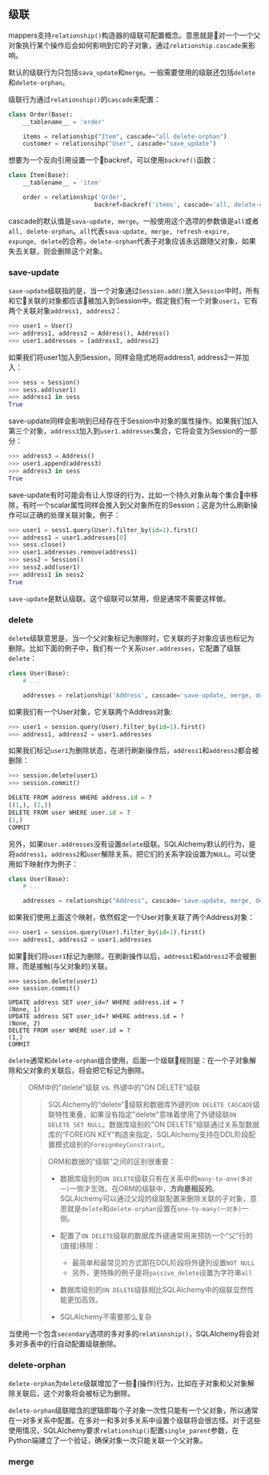 ## 级联

mappers支持`relationship()`构造器的级联可配置概念。意思就是对一个一个父对象执行某个操作后会如何影响到它的子对象，通过`relationship.cascade`来影响。

默认的级联行为只包括`sava_update`和`merge`。一般需要使用的级联还包括`delete`和`delete-orphan`。

级联行为通过`relationship()`的`cascade`来配置：

```python
class Order(Base):
    __tablename__ = 'order'

    items = relationship("Item", cascade="all delete-orphan")
    customer = relationsihp("User", cascade="save_update")
```

想要为一个反向引用设置一个backref，可以使用`backref()`函数：

```python
class Item(Base):
    __tablename__ = 'item'

    order = relationship('Order', 
                        backref=backref('items', cascade='all, delete-orphan'))
```

cascade的默认值是`sava-update, merge`。一般使用这个选项的参数值是`all`或者`all, delete-orphan`。`all`代表`sava-update, merge, refresh-expire, expunge, delete`的合称，`delete-orphan`代表子对象应该永远跟随父对象，如果失去关联，则会删除这个对象。

### save-update

`save-update`级联指的是，当一个对象通过`Session.add()`放入`Session`中时，所有和它关联的对象都应该被加入到Session中。假定我们有一个对象`user1`，它有两个关联对象`address1, address2`：

```python
>>> user1 = User()
>>> address1, address2 = Address(), Address()
>>> user1.addresses = [address1, address2]
```

如果我们将user1加入到Session，同样会隐式地将address1, address2一并加入：

```python
>>> sess = Session()
>>> sess.add(user1)
>>> address1 in sess
True
```

save-update同样会影响到已经存在于Session中对象的属性操作。如果我们加入第三个对象，`address3`加入到`user1.addresses`集合，它将会变为Session的一部分：

```python
>>> address3 = Address()
>>> user1.append(address3)
>>> address3 in sess
True
```

save-update有时可能会有让人惊讶的行为，比如一个持久对象从每个集合中移除，有时一个scalar属性同样会推入到父对象所在的Session；这是为什么刷新操作可以正确的处理关联对象。例子：

```python
>>> user1 = sess1.query(User).filter_by(id=1).first()
>>> address1 = user1.addresses[0]
>>> sess.close()
>>> user1.addresses.remove(address1)
>>> sess2 = Session()
>>> sess2.add(user1)
>>> address1 in sess2
True
```

`save-update`是默认级联。这个级联可以禁用，但是通常不需要这样做。

### delete

`delete`级联意思是，当一个父对象标记为删除时，它关联的子对象应该也标记为删除。比如下面的例子中，我们有一个关系`User.addresses`，它配置了级联`delete`：

```python
class User(Base):
    # ...

    addresses = relationship('Address', cascade='save-update, merge, delete')
```

如果我们有一个User对象，它关联两个Address对象:

```python
>>> user1 = session.query(User).filter_by(id=1).first()
>>> address1, address2 = user1.addresses
```

如果我们标记`user1`为删除状态，在进行刷新操作后，`address1`和`address2`都会被删除：

```python
>>> session.delete(user1)
>>> session.commit()

DELETE FROM address WHERE address.id = ?
((1,), (2,))
DELETE FROM user WHERE user.id = ?
(1,)
COMMIT
```

另外，如果`User.addresses`没有设置`delete`级联。SQLAlchemy默认的行为，是将`address1`，`address2`和`user`解除关系，把它们的关系字段设置为`NULL`。可以使用如下映射作为例子：

```python
class User(Base):
    # ...

    addresses = relationship("Address", cascade='save-update, merge, delete')
```

如果我们使用上面这个映射，依然假定一个User对象关联了两个Address对象：

```python
>>> user1 = session.query(User).filter_by(id=1).first()
>>> address1, address2 = user1.addresses
```

如果我们将`user1`标记为删除，在刷新操作以后，`address1`和`address2`不会被删除，而是接触(与父对象的)关联。

```pyhton
>>> session.delete(user1)
>>> session.commit()

UPDATE address SET user_id=? WHERE address.id = ?
(None, 1)
UPDATE address SET user_id=? WHERE address.id = ?
(None, 2)
DELETE FROM user WHERE user.id = ?
(1,)
COMMIT
```

`delete`通常和`delete-orphan`组合使用，后面一个级联规则是：在一个子对象解除和父对象的关联后，将会把它标记为删除。

> ORM中的"delete"级联 vs. 外键中的"ON DELETE"级联
>
>> SQLAlchemy的“delete”级联和数据库外键的`ON DELETE CASCADE`级联特性重叠，如果没有指定"delete"意味着使用了外键级联`ON DELETE SET NULL`。数据库级别的"ON DELETE"级联通过关系型数据库的“FOREIGN KEY“构造来指定。SQLAlchemy支持在DDL阶段配置模式级别的`ForeignKeyConstraint`。
>
>> ORM和数据的“级联”之间的区别很重要：
>> 
>> - 数据库级别的`ON DELETE`级联只有在关系中的`many-to-one(多对一)`一侧才生效。在ORM的级联中，**方向是相反的**。SQLAlchemy可以通过父段的级联配置来删除关联的子对象，意思就是`delete`和`delete-orphan`设置在`one-to-many(一对多)`一侧。
>>
>> - 配置了`ON DELETE`级联的数据库外键通常用来预防一个“父”行的(直接)移除：
>>      - 最简单和最常见的方式即在DDL阶段将外键列设置`NOT NULL`
>>      - 另外，更特殊的例子是将`passive_delete`设置为字符串`all`
>>
>> - 数据库级别的`ON DELETE`级联相比SQLAlchemy中的级联显然性能更加高效。
>>
>> - SQLAlchemy不需要那么复杂
>>

当使用一个包含`secondary`选项的多对多的`relationship()`，SQLAlchemy将会对多对多表中的行自动配置级联删除。

### delete-orphan

`delete-orphan`为`delete`级联增加了一些(操作)行为，比如在子对象和父对象解除关联后，这个对象将会被标记为删除。

`delete-orphan`级联暗含的逻辑即每个子对象一次性只能有一个父对象，所以通常在一对多关系中配置。在多对一和多对多关系中设置个级联将会很古怪。对于这些使用情况，SQLAlchemy要求`relationship()`配置`single_parent`参数，在Python端建立了一个验证，确保对象一次只能关联一个父对象。

### merge

